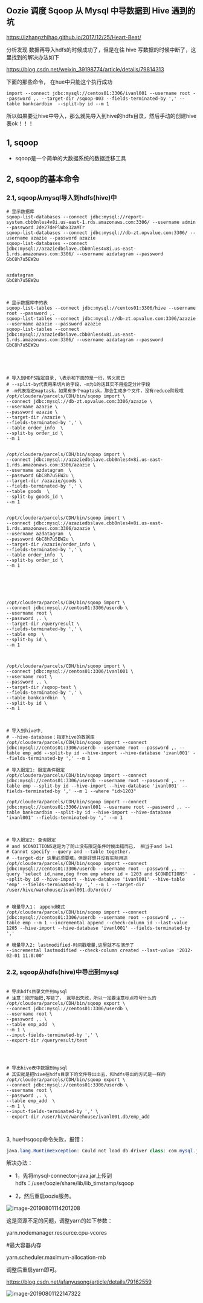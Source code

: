 ## Oozie 调度 Sqoop 从 Mysql 中导数据到 Hive 遇到的坑

https://izhangzhihao.github.io/2017/12/25/Heart-Beat/



分析发现 数据再导入hdfs的时候成功了，但是在往 hive 写数据的时候中断了，这里找到的解决办法如下

https://blog.csdn.net/weixin_39198774/article/details/79814313





下面的那些命令， 在hue中只能这个执行成功

```shell
import --connect jdbc:mysql://centos01:3306/ivanl001 --username root --password ,. --target-dir /sqoop-003 --fields-terminated-by ',' --table bankcardbin  --split-by id --m 1 
```

所以如果要让hive中导入，那么就先导入到hive的hdfs目录，然后手动的创建hive表ok！！！









## 1, sqoop

* sqoop是一个简单的大数据系统的数据迁移工具



## 2, sqoop的基本命令



### 2.1, sqoop从mysql导入到hdfs(hive)中

```shell
# 显示数据库
sqoop-list-databases --connect jdbc:mysql://report-system.cbb0nles4v8i.us-east-1.rds.amazonaws.com:3306/ --username admin --password Jde27dePlWbx32aMTr
sqoop-list-databases --connect jdbc:mysql://db-zt.opvalue.com:3306/ --username azazie --password azazie
sqoop-list-databases --connect jdbc:mysql://azaziedbslave.cbb0nles4v8i.us-east-1.rds.amazonaws.com:3306/ --username azdatagram --password GbC8h7u5EW2u


azdatagram
GbC8h7u5EW2u



# 显示数据库中的表
sqoop-list-tables --connect jdbc:mysql://centos01:3306/hive --username root --password ,.
sqoop-list-tables --connect jdbc:mysql://db-zt.opvalue.com:3306/azazie --username azazie --password azazie
sqoop-list-tables --connect jdbc:mysql://azaziedbslave.cbb0nles4v8i.us-east-1.rds.amazonaws.com:3306/ --username azdatagram --password GbC8h7u5EW2u





# 导入到HDFS指定目录, \表示和下面的是一行，转义而已
# --split-by代表用来切片的字段，-m为1的话其实不用指定分片字段
# -m代表指定maptask，如果有多个maptask，那会生成多个文件，没有reduce阶段哦
/opt/cloudera/parcels/CDH/bin/sqoop import \
--connect jdbc:mysql://db-zt.opvalue.com:3306/azazie \
--username azazie \
--password azazie \
--target-dir /azazie \
--fields-terminated-by ',' \
--table order_info  \
--split-by order_id \
--m 1


/opt/cloudera/parcels/CDH/bin/sqoop import \
--connect jdbc:mysql://azaziedbslave.cbb0nles4v8i.us-east-1.rds.amazonaws.com:3306/azazie \
--username azdatagram  \
--password GbC8h7u5EW2u \
--target-dir /azazie/goods \
--fields-terminated-by ',' \
--table goods  \
--split-by goods_id \
--m 1


/opt/cloudera/parcels/CDH/bin/sqoop import \
--connect jdbc:mysql://azaziedbslave.cbb0nles4v8i.us-east-1.rds.amazonaws.com:3306/azazie \
--username azdatagram  \
--password GbC8h7u5EW2u \
--target-dir /azazie/order_info \
--fields-terminated-by ',' \
--table order_info  \
--split-by order_id \
--m 1






/opt/cloudera/parcels/CDH/bin/sqoop import \
--connect jdbc:mysql://centos01:3306/userdb \
--username root \
--password ,. \
--target-dir /queryresult \
--fields-terminated-by ',' \
--table emp  \
--split-by id \
--m 1



/opt/cloudera/parcels/CDH/bin/sqoop import \
--connect jdbc:mysql://centos01:3306/ivanl001 \
--username root \
--password ,. \
--target-dir /sqoop-test \
--fields-terminated-by ',' \
--table bankcardbin  \
--split-by id \
--m 1



# 导入到hive中, 
# --hive-database：指定hive的数据库
/opt/cloudera/parcels/CDH/bin/sqoop import --connect jdbc:mysql://centos01:3306/userdb --username root --password ,. --table emp_add --split-by id --hive-import --hive-database 'ivanl001' --fields-terminated-by ',' --m 1

# 导入限定1: 限定条件限定
/opt/cloudera/parcels/CDH/bin/sqoop import --connect jdbc:mysql://centos01:3306/userdb --username root --password ,. --table emp --split-by id --hive-import --hive-database 'ivanl001' --fields-terminated-by ',' --m 1 --where "id>1203"

/opt/cloudera/parcels/CDH/bin/sqoop import --connect jdbc:mysql://centos01:3306/ivanl001 --username root --password ,. --table bankcardbin --split-by id --hive-import --hive-database 'ivanl001' --fields-terminated-by ',' --m 1



# 导入限定2: 查询限定
# and $CONDITIONS这是为了防止没有限定条件时候出错而已， 相当于and 1=1
# Cannot specify --query and --table together.
# --target-dir 这里必须要填，但是好想并没有实际用途
/opt/cloudera/parcels/CDH/bin/sqoop import --connect jdbc:mysql://centos01:3306/userdb --username root --password ,. --query 'select id,name,deg from emp where id < 1203 and $CONDITIONS'  --split-by id --hive-import --hive-database 'ivanl001' --hive-table 'emp' --fields-terminated-by ',' --m 1 --target-dir /user/hive/warehouse/ivanl001.db/order/


# 增量导入1： append模式
/opt/cloudera/parcels/CDH/bin/sqoop import --connect jdbc:mysql://centos01:3306/userdb --username root --password ,. --table emp --m 1 --incremental append --check-column id --last-value 1205 --hive-import --hive-database 'ivanl001' --fields-terminated-by ','

# 增量导入2: lastmodified-时间戳增量,这里就不在演示了
--incremental lastmodified --check-column created --last-value '2012-02-01 11:0:00' 
```



### 2.2, sqoop从hdfs(hive)中导出到mysql

```shell
  
# 导出hdfs目录文件到mysql
# 注意：刚开始把,写错了， 就导出失败，所以一定要注意标点符号什么的
/opt/cloudera/parcels/CDH/bin/sqoop export \
--connect jdbc:mysql://centos01:3306/userdb \
--username root \
--password ,. \
--table emp_add  \
--m 1 \
--input-fields-terminated-by ',' \
--export-dir /queryresult/test




# 导出hive表中数据到mysql
# 其实就是把hive在hdfs目录下的文件导出出去，和hdfs导出的方式是一样的
/opt/cloudera/parcels/CDH/bin/sqoop export \
--connect jdbc:mysql://centos01:3306/userdb \
--username root \
--password ,. \
--table emp_add  \
--m 1 \
--input-fields-terminated-by ',' \
--export-dir /user/hive/warehouse/ivanl001.db/emp_add



```



3, hue中sqoop命令失败，报错：

```java
java.lang.RuntimeException: Could not load db driver class: com.mysql.jdbc.Driver
```

解决办法：

* 1，先将mysql-connector-java.jar上传到hdfs：/user/oozie/share/lib/lib_timstamp/sqoop

* 2，然后重启oozie服务。

![image-20190801114201208](assets/image-20190801114201208.png)

这是资源不足的问题，调整yarn的如下参数：

yarn.nodemanager.resource.cpu-vcores

\#最大容器内存

yarn.scheduler.maximum-allocation-mb

调整后重启yarn即可。





https://blog.csdn.net/afanyusong/article/details/79162559

![image-20190801122147322](assets/image-20190801122147322.png)